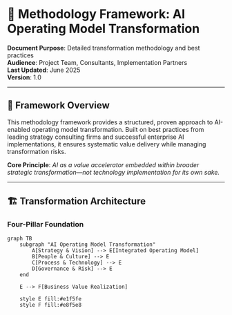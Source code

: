 # 🔬 Methodology Framework: AI Operating Model Transformation

**Document Purpose**: Detailed transformation methodology and best practices  
**Audience**: Project Team, Consultants, Implementation Partners  
**Last Updated**: June 2025  
**Version**: 1.0

---

## 📌 Framework Overview

This methodology framework provides a structured, proven approach to AI-enabled operating model transformation. Built on best practices from leading strategy consulting firms and successful enterprise AI implementations, it ensures systematic value delivery while managing transformation risks.

**Core Principle**: *AI as a value accelerator embedded within broader strategic transformation—not technology implementation for its own sake.*

---

## 🏗️ Transformation Architecture

### **Four-Pillar Foundation**

```mermaid
graph TB
    subgraph "AI Operating Model Transformation"
        A[Strategy & Vision] --> E[Integrated Operating Model]
        B[People & Culture] --> E
        C[Process & Technology] --> E
        D[Governance & Risk] --> E
    end

    E --> F[Business Value Realization]

    style E fill:#e1f5fe
    style F fill:#e8f5e8
